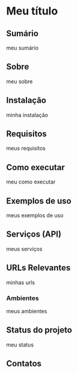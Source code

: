 # Meu título

## Sumário

meu sumário

## Sobre

meu sobre

## Instalação

minha instalação

## Requisitos

meus requisitos

## Como executar

meu como executar

## Exemplos de uso

meus exemplos de uso

## Serviços (API)

meus serviços 

## URLs Relevantes

minhas urls

### Ambientes

meus ambientes

## Status do projeto

meu status

## Contatos

## 
